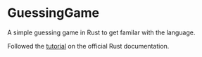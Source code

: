 # GuessingGame
A simple guessing game in Rust to get familar with the language.

Followed the [tutorial](https://doc.rust-lang.org/stable/book/ch02-00-guessing-game-tutorial.html) on the official Rust documentation.

